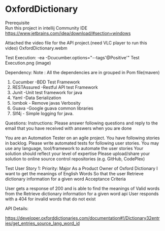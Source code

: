 # OxfordDictionary


Prerequisite  
  Run this project in intellij Community IDE
  https://www.jetbrains.com/idea/download/#section=windows

Attached the video file for the API project.(need VLC player to run this video)
OxfordDictionary.webm  

Test Execution:
  -ea
  -Dcucumber.options="--tags'@Positive'"
    Test Execution.png (image)
  
  Dependency:
  Note : All the dependencies are in grouped in Pom file(maven)
   1. Cucumber    -BDD Test Framework
   2. RESTAssured -Restful API test Framework
   3. Junit -Unit test framework for java
   4. Yaml -Data Serialization
   5. lombok - Remove javas Verbosity
   6. Guava -Google guava common libraries
   7. Slf4j - Simple logging for java.
   

  

Questions: 
Instructions:
Please answer following questions and reply to the email that you have received with answers when you are done

You are an Automation Tester on an agile project. You have following stories in backlog. Please write automated tests for following user stories.
You may use any language, tool/framework to automate the user stories
Your solution should reflect your level of expertise
Please upload/share your solution to online source control repositories (e.g. GitHub, CodePlex)

Test User Story 1: 
Priority: Major
As a Product Owner of Oxford Dictionary
I want to get the meanings of English Words 
So that the user Retrieve dictionary information for a given word
Acceptance Criteria

User gets a response of 200 and is able to find the meanings of Valid words from the Retrieve dictionary information for a given word api
User responds with a 404 for invalid words that do not exist

API Details: 

https://developer.oxforddictionaries.com/documentation#!/Dictionary32entries/get_entries_source_lang_word_id


  
